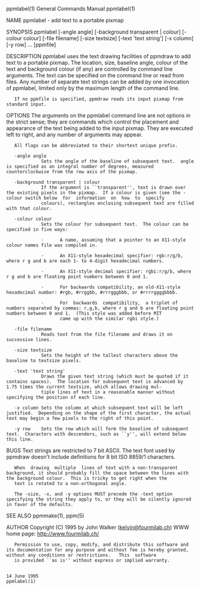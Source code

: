 ppmlabel(1)                                                                             General Commands Manual                                                                            ppmlabel(1)

NAME
       ppmlabel - add text to a portable pixmap

SYNOPSIS
       ppmlabel [-angle angle] [-background transparent | colour] [-colour colour] [-file filename] [-size textsize] [-text 'text string'] [-x column] [-y row] ...  [ppmfile]

DESCRIPTION
       ppmlabel uses the text drawing facilities of ppmdraw to add text to a portable pixmap.  The location, size, baseline angle, colour of the text and background colour (if any) are controlled by
       command line arguments.  The text can be specified on the command line or read from files.  Any number of separate text strings can be added by one invocation of ppmlabel, limited only by the
       maximum length of the command line.

       If no ppmfile is specified, ppmdraw reads its input pixmap from standard input.

OPTIONS
       The arguments on the ppmlabel command line are not options in the strict sense; they are commands which control the placement and appearance of the text being added to the input pixmap.  They
       are executed left to right, and any number of arguments may appear.

       All flags can be abbreviated to their shortest unique prefix.

       -angle angle
                 Sets the angle of the baseline of subsequent text.  angle is specified as an integral number of degrees, measured counterclockwise from the row axis of the pixmap.

       -background transparent | colour
                 If the argument is ``transparent'', text is drawn over the existing pixels in the pixmap.  If a colour is given (see the -colour switch below  for  information  on  how  to  specify
                 colours), rectangles enclosing subsequent text are filled with that colour.

       -colour colour
                 Sets the colour for subsequent text.  The colour can be specified in five ways:

                 ·      A name, assuming that a pointer to an X11-style colour names file was compiled in.

                 ·      An X11-style hexadecimal specifier: rgb:r/g/b, where r g and b are each 1- to 4-digit hexadecimal numbers.

                 ·      An X11-style decimal specifier: rgbi:r/g/b, where r g and b are floating point numbers between 0 and 1.

                 ·      For backwards compatibility, an old-X11-style hexadecimal number: #rgb, #rrggbb, #rrrgggbbb, or #rrrrggggbbbb.

                 ·      For  backwards  compatibility,  a triplet of numbers separated by commas: r,g,b, where r g and b are floating point numbers between 0 and 1.  (This style was added before MIT
                        came up with the similar rgbi style.)

       -file filename
                 Reads text from the file filename and draws it on successive lines.

       -size textsize
                 Sets the height of the tallest characters above the baseline to textsize pixels.

       -text 'text string'
                 Draws the given text string (which must be quoted if it contains spaces).  The location for subsequent text is advanced by 1.75 times the current textsize, which allows drawing mul‐
                 tiple lines of text in a reasonable manner without specifying the position of each line.

       -x column Sets the column at which subsequent text will be left justified.  Depending on the shape of the first character, the actual text may begin a few pixels to the right of this point.

       -y row    Sets the row which will form the baseline of subsequent text.  Characters with descenders, such as ``y'', will extend below this line.

BUGS
       Text strings are restricted to 7 bit ASCII.  The text font used by ppmdraw doesn't include definitions for 8 bit ISO 8859/1 characters.

       When  drawing  multiple  lines of text with a non-transparent background, it should probably fill the space between the lines with the background colour.  This is tricky to get right when the
       text is rotated to a non-orthogonal angle.

       The -size, -x, and -y options MUST precede the -text option specifying the string they apply to, or they will be silently ignored in favor of the defaults.

SEE ALSO
       ppmmake(1), ppm(5)

AUTHOR
                                                                           Copyright (C) 1995 by John Walker (kelvin@fourmilab.ch)
                                                                                   WWW home page: http://www.fourmilab.ch/

       Permission to use, copy, modify, and distribute this software and its documentation for any purpose and without fee is hereby granted, without any conditions or restrictions.   This  software
       is provided ``as is'' without express or implied warranty.

                                                                                             14 June 1995                                                                                  ppmlabel(1)
